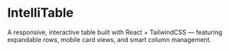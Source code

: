 # IntelliTable
A responsive, interactive table built with React + TailwindCSS — featuring expandable rows, mobile card views, and smart column management.
